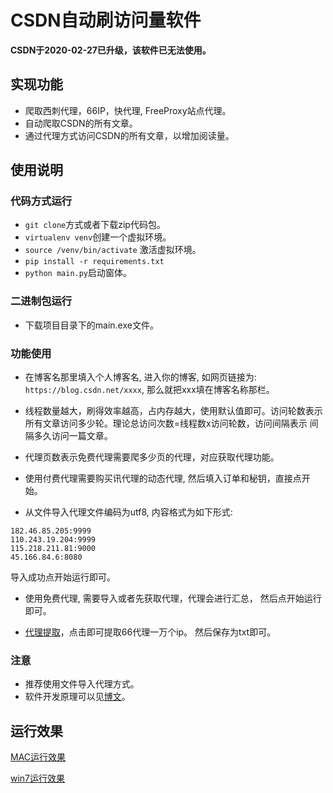 # CSDN自动刷访问量软件

**CSDN于2020-02-27已升级，该软件已无法使用。**

## 实现功能
- 爬取西刺代理，66IP，快代理, FreeProxy站点代理。
- 自动爬取CSDN的所有文章。
- 通过代理方式访问CSDN的所有文章，以增加阅读量。


## 使用说明

### 代码方式运行
- `git clone`方式或者下载zip代码包。
- `virtualenv venv`创建一个虚拟环境。
- `source /venv/bin/activate` 激活虚拟环境。
- `pip install -r requirements.txt`
- `python main.py`启动窗体。

### 二进制包运行

- 下载项目目录下的main.exe文件。

### 功能使用

- 在博客名那里填入个人博客名, 进入你的博客, 如网页链接为: `https://blog.csdn.net/xxxx`, 那么就把xxx填在博客名称那栏。

- 线程数量越大，刷得效率越高，占内存越大，使用默认值即可。访问轮数表示所有文章访问多少轮。理论总访问次数=线程数x访问轮数，访问间隔表示
间隔多久访问一篇文章。

- 代理页数表示免费代理需要爬多少页的代理，对应获取代理功能。

- 使用付费代理需要购买讯代理的动态代理, 然后填入订单和秘钥，直接点开始。

- 从文件导入代理文件编码为utf8, 内容格式为如下形式:
```
182.46.85.205:9999
110.243.19.204:9999
115.218.211.81:9000
45.166.84.6:8080
```
导入成功点开始运行即可。

- 使用免费代理, 需要导入或者先获取代理，代理会进行汇总， 然后点开始运行即可。

- [代理提取](http://www.66ip.cn/nmtq.php?getnum=10000&isp=0&anonymoustype=0&start=&ports=&export=&ipaddress=&area=0&proxytype=2&api=66ip)，点击即可提取66代理一万个ip。
然后保存为txt即可。


### 注意

- 推荐使用文件导入代理方式。
- 软件开发原理可以见[博文](https://blog.csdn.net/ClassmateLin/article/details/104423904)。
## 运行效果


[MAC运行效果](./mac_effect.png)

[win7运行效果](./win7_effect.png)

